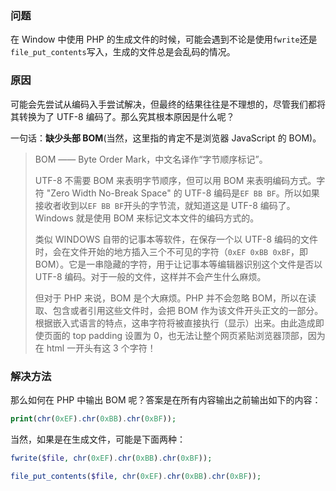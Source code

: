 ### 问题

在 Window 中使用 PHP 的生成文件的时候，可能会遇到不论是使用`fwrite`还是`file_put_contents`写入，生成的文件总是会乱码的情况。

### 原因

可能会先尝试从编码入手尝试解决，但最终的结果往往是不理想的，尽管我们都将其转换为了 UTF-8 编码了。那么究其根本原因是什么呢？

一句话：**缺少头部 BOM**(当然，这里指的肯定不是浏览器 JavaScript 的 BOM)。

> BOM —— Byte Order Mark，中文名译作“字节顺序标记”。
> 
> UTF-8 不需要 BOM 来表明字节顺序，但可以用 BOM 来表明编码方式。字符 "Zero Width No-Break Space" 的 UTF-8 编码是`EF BB BF`。所以如果接收者收到以`EF BB BF`开头的字节流，就知道这是 UTF-8 编码了。Windows 就是使用 BOM 来标记文本文件的编码方式的。
> 
> 类似 WINDOWS 自带的记事本等软件，在保存一个以 UTF-8 编码的文件时，会在文件开始的地方插入三个不可见的字符（`0xEF 0xBB 0xBF`，即 BOM）。它是一串隐藏的字符，用于让记事本等编辑器识别这个文件是否以 UTF-8 编码。对于一般的文件，这样并不会产生什么麻烦。
> 
> 但对于 PHP 来说，BOM 是个大麻烦。PHP 并不会忽略 BOM，所以在读取、包含或者引用这些文件时，会把 BOM 作为该文件开头正文的一部分。根据嵌入式语言的特点，这串字符将被直接执行（显示）出来。由此造成即使页面的 top padding 设置为 0，也无法让整个网页紧贴浏览器顶部，因为在 html 一开头有这 3 个字符！

### 解决方法

那么如何在 PHP 中输出 BOM 呢？答案是在所有内容输出之前输出如下的内容：

```php
print(chr(0xEF).chr(0xBB).chr(0xBF));
```

当然，如果是在生成文件，可能是下面两种：

```php
fwrite($file, chr(0xEF).chr(0xBB).chr(0xBF));

file_put_contents($file, chr(0xEF).chr(0xBB).chr(0xBF));
```

